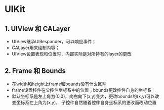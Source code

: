 # UIKit

## 1. UIView 和 CALayer

- UIView继承UIResponder，可以响应事件；
- CALayer用来绘制内容；
- UIView设置表现和位置时，内部实际是对所持有的layer的更改

## 2. Frame 和 Bounds

- 在width和height上frame和bounds没有什么区别
- frame设置控件在父控件坐标系中的位置；bounds更改控件自身的坐标系
- 默认坐标系是左上角为(0,0)，向右向下(x,y)变大，更改bounds的(x,y)可以改变坐标系左上角为(x,y)，
  子控件自然随着控件自身坐标系的更改而改动位置
